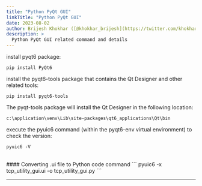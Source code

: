 ```yaml
---
title: "Python PyQt GUI"
linkTitle: "Python PyQt GUI"
date: 2023-08-02
author: Brijesh Khokhar ([@khokhar_brijesh](https://twitter.com/khokhar_brijesh))
description: >
  Python PyQt GUI related command and details
---
```



install pyqt6 package:
```
pip install PyQt6
```
install the pyqt6-tools package that contains the Qt Designer and other related tools:
```
pip install pyqt6-tools
```
The pyqt-tools package will install the Qt Designer in the following location:
```
c:\application\venv\Lib\site-packages\qt6_applications\Qt\bin
```
execute the pyuic6 command (within the pyqt6-env virtual environment) to check the version:
```
pyuic6 -V
```
<br>
#### Converting .ui file to Python code command
```
pyuic6 -x tcp_utility_gui.ui -o tcp_utility_gui.py
```








---
